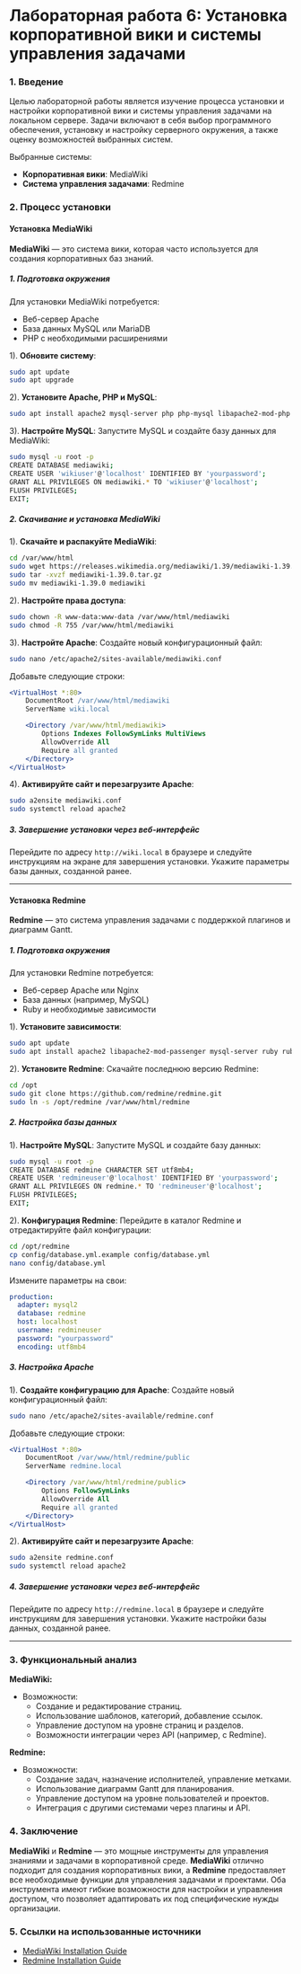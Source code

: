 
# Лабораторная работа 6: Установка корпоративной вики и системы управления задачами

### 1. Введение

Целью лабораторной работы является изучение процесса установки и настройки корпоративной вики и системы управления задачами на локальном сервере. Задачи включают в себя выбор программного обеспечения, установку и настройку серверного окружения, а также оценку возможностей выбранных систем.

Выбранные системы:
- **Корпоративная вики**: MediaWiki
- **Система управления задачами**: Redmine

### 2. Процесс установки

#### Установка MediaWiki

**MediaWiki** — это система вики, которая часто используется для создания корпоративных баз знаний.

#####  1. Подготовка окружения

Для установки MediaWiki потребуется:
- Веб-сервер Apache
- База данных MySQL или MariaDB
- PHP с необходимыми расширениями

1). **Обновите систему**:
   ```bash
   sudo apt update
   sudo apt upgrade
   ```

2). **Установите Apache, PHP и MySQL**:
   ```bash
   sudo apt install apache2 mysql-server php php-mysql libapache2-mod-php php-intl php-mbstring php-xml php-json php-zip php-bz2
   ```

3). **Настройте MySQL**:
   Запустите MySQL и создайте базу данных для MediaWiki:
   ```bash
   sudo mysql -u root -p
   CREATE DATABASE mediawiki;
   CREATE USER 'wikiuser'@'localhost' IDENTIFIED BY 'yourpassword';
   GRANT ALL PRIVILEGES ON mediawiki.* TO 'wikiuser'@'localhost';
   FLUSH PRIVILEGES;
   EXIT;
   ```

#####  2. Скачивание и установка MediaWiki

1). **Скачайте и распакуйте MediaWiki**:
   ```bash
   cd /var/www/html
   sudo wget https://releases.wikimedia.org/mediawiki/1.39/mediawiki-1.39.0.tar.gz
   sudo tar -xvzf mediawiki-1.39.0.tar.gz
   sudo mv mediawiki-1.39.0 mediawiki
   ```

2). **Настройте права доступа**:
   ```bash
   sudo chown -R www-data:www-data /var/www/html/mediawiki
   sudo chmod -R 755 /var/www/html/mediawiki
   ```

3). **Настройте Apache**:
   Создайте новый конфигурационный файл:
   ```bash
   sudo nano /etc/apache2/sites-available/mediawiki.conf
   ```
   Добавьте следующие строки:
   ```apache
   <VirtualHost *:80>
       DocumentRoot /var/www/html/mediawiki
       ServerName wiki.local

       <Directory /var/www/html/mediawiki>
           Options Indexes FollowSymLinks MultiViews
           AllowOverride All
           Require all granted
       </Directory>
   </VirtualHost>
   ```

4). **Активируйте сайт и перезагрузите Apache**:
   ```bash
   sudo a2ensite mediawiki.conf
   sudo systemctl reload apache2
   ```

##### 3. Завершение установки через веб-интерфейс

Перейдите по адресу `http://wiki.local` в браузере и следуйте инструкциям на экране для завершения установки. Укажите параметры базы данных, созданной ранее.

---

#### Установка Redmine

**Redmine** — это система управления задачами с поддержкой плагинов и диаграмм Gantt.

#####  1. Подготовка окружения

Для установки Redmine потребуется:
- Веб-сервер Apache или Nginx
- База данных (например, MySQL)
- Ruby и необходимые зависимости

1). **Установите зависимости**:
   ```bash
   sudo apt update
   sudo apt install apache2 libapache2-mod-passenger mysql-server ruby ruby-dev libmysqlclient-dev imagemagick libmagickwand-dev
   ```

2). **Установите Redmine**:
   Скачайте последнюю версию Redmine:
   ```bash
   cd /opt
   sudo git clone https://github.com/redmine/redmine.git
   sudo ln -s /opt/redmine /var/www/html/redmine
   ```

#####  2. Настройка базы данных

1). **Настройте MySQL**:
   Запустите MySQL и создайте базу данных:
   ```bash
   sudo mysql -u root -p
   CREATE DATABASE redmine CHARACTER SET utf8mb4;
   CREATE USER 'redmineuser'@'localhost' IDENTIFIED BY 'yourpassword';
   GRANT ALL PRIVILEGES ON redmine.* TO 'redmineuser'@'localhost';
   FLUSH PRIVILEGES;
   EXIT;
   ```

2). **Конфигурация Redmine**:
   Перейдите в каталог Redmine и отредактируйте файл конфигурации:
   ```bash
   cd /opt/redmine
   cp config/database.yml.example config/database.yml
   nano config/database.yml
   ```
   Измените параметры на свои:
   ```yaml
   production:
     adapter: mysql2
     database: redmine
     host: localhost
     username: redmineuser
     password: "yourpassword"
     encoding: utf8mb4
   ```

##### 3. Настройка Apache

1). **Создайте конфигурацию для Apache**:
   Создайте новый конфигурационный файл:
   ```bash
   sudo nano /etc/apache2/sites-available/redmine.conf
   ```
   Добавьте следующие строки:
   ```apache
   <VirtualHost *:80>
       DocumentRoot /var/www/html/redmine/public
       ServerName redmine.local

       <Directory /var/www/html/redmine/public>
           Options FollowSymLinks
           AllowOverride All
           Require all granted
       </Directory>
   </VirtualHost>
   ```

2). **Активируйте сайт и перезагрузите Apache**:
   ```bash
   sudo a2ensite redmine.conf
   sudo systemctl reload apache2
   ```

#####  4. Завершение установки через веб-интерфейс

Перейдите по адресу `http://redmine.local` в браузере и следуйте инструкциям для завершения установки. Укажите настройки базы данных, созданной ранее.

---

### 3. Функциональный анализ

**MediaWiki:**
- Возможности:
  - Создание и редактирование страниц.
  - Использование шаблонов, категорий, добавление ссылок.
  - Управление доступом на уровне страниц и разделов.
  - Возможности интеграции через API (например, с Redmine).

**Redmine:**
- Возможности:
  - Создание задач, назначение исполнителей, управление метками.
  - Использование диаграмм Gantt для планирования.
  - Управление доступом на уровне пользователей и проектов.
  - Интеграция с другими системами через плагины и API.


### 4. Заключение

**MediaWiki** и **Redmine** — это мощные инструменты для управления знаниями и задачами в корпоративной среде. **MediaWiki** отлично подходит для создания корпоративных вики, а **Redmine** предоставляет все необходимые функции для управления задачами и проектами. Оба инструмента имеют гибкие возможности для настройки и управления доступом, что позволяет адаптировать их под специфические нужды организации.

### 5. Ссылки на использованные источники
- [MediaWiki Installation Guide](https://www.mediawiki.org/wiki/Manual:Installation_guide)
- [Redmine Installation Guide](https://www.redmine.org/projects/redmine/wiki/RedmineInstall)
